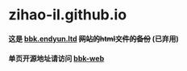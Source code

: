 # zihao-il.github.io

#### 这是 [bbk.endyun.ltd](http://bbk.endyun.ltd/)  ~~网站的html文件的备份~~ (已弃用)

#### 单页开源地址请访问 [bbk-web](https://github.com/zihao-il/bbk-web)
